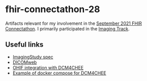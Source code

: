 # fhir-connectathon-28
Artifacts relevant for my involvement in the [September 2021 FHIR Connectathon](https://confluence.hl7.org/display/FHIR/2021+-+09+Connectathon+28). I primarily participated in the [Imaging Track](https://confluence.hl7.org/display/FHIR/2021-09+Imaging+Track).

## Useful links
* [ImagingStudy spec](https://www.hl7.org/fhir/imagingstudy.html)
* [DICOMweb](https://www.dicomstandard.org/dicomweb)
* [OHIF integration with DCM4CHEE](https://docs.ohif.org/history/v1/connecting-to-image-archives/dcm4chee-with-docker.html)
* [Example of docker compose for DCM4CHEE](https://github.com/dcm4che-dockerfiles/dcm4chee-arc-psql/blob/master/docker-compose.yml)
